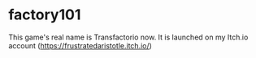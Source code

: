 # factory101
This game's real name is Transfactorio now.
It is launched on my Itch.io account (https://frustratedaristotle.itch.io/)

